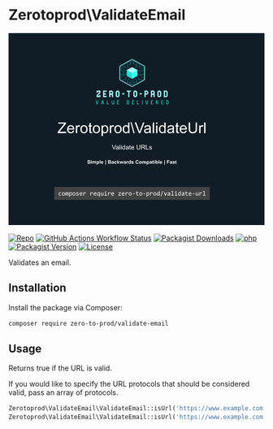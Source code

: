 # Zerotoprod\ValidateEmail

![](./logo.png)

[![Repo](https://img.shields.io/badge/github-gray?logo=github)](https://github.com/zero-to-prod/validate-email)
[![GitHub Actions Workflow Status](https://img.shields.io/github/actions/workflow/status/zero-to-prod/validate-email/test.yml?label=tests)](https://github.com/zero-to-prod/validate-email/actions)
[![Packagist Downloads](https://img.shields.io/packagist/dt/zero-to-prod/validate-email?color=blue)](https://packagist.org/packages/zero-to-prod/validate-email/stats)
[![php](https://img.shields.io/packagist/php-v/zero-to-prod/validate-email.svg?color=purple)](https://packagist.org/packages/zero-to-prod/validate-email/stats)
[![Packagist Version](https://img.shields.io/packagist/v/zero-to-prod/validate-email?color=f28d1a)](https://packagist.org/packages/zero-to-prod/validate-email)
[![License](https://img.shields.io/packagist/l/zero-to-prod/validate-email?color=pink)](https://github.com/zero-to-prod/validate-email/blob/main/LICENSE.md)

Validates an email.

## Installation

Install the package via Composer:

```bash
composer require zero-to-prod/validate-email
```

## Usage

Returns true if the URL is valid.

If you would like to specify the URL protocols that should be considered valid,
pass an array of protocols.

```php
Zerotoprod\ValidateEmail\ValidateEmail::isUrl('https://www.example.com')
Zerotoprod\ValidateEmail\ValidateEmail::isUrl('https://www.example.com', ['https', 'udp'])
```